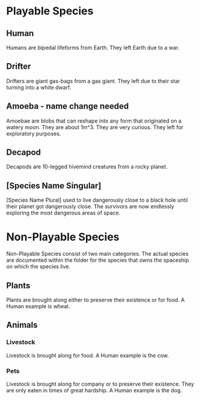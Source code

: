 # Playable Species

## Human
Humans are bipedal lifeforms from Earth. They left Earth due to a war.

## Drifter
Drifters are giant gas-bags from a gas giant. They left due to their star turning into a white dwarf.

## Amoeba - name change needed
Amoebae are blobs that can reshape into any form that originated on a watery moon. They are about 1m^3. They are very curious. They left for exploratory purposes.

## Decapod
Decapods are 10-legged hivemind creatures from a rocky planet.

## [Species Name Singular]
[Species Name Plural] used to live dangerously close to a black hole until their planet got dangerously close.
The survivors are now endlessly exploring the most dangerous areas of space.

# Non-Playable Species

Non-Playable Species consist of two main categories. The actual species are documented within the folder for the species that owns the spaceship on which the species live.

## Plants

Plants are brought along either to preserve their existence or for food. A Human example is wheat.

## Animals

### Livestock

Livestock is brought along for food. A Human example is the cow.

### Pets

Livestock is brought along for company or to preserve their existence. They are only eaten in times of great hardship. A Human example is the dog.
